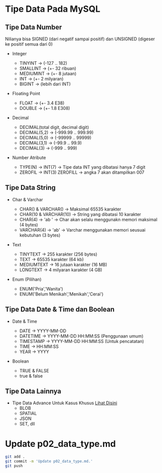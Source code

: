 # Tipe Data Pada MySQL

## Tipe Data Number
Nilianya bisa SIGNED (dari negatif sampai positif) dan UNSIGNED (digeser ke positif semua dari 0)
* Integer
    * TINYINT -> (-127 .. 182)
    * SMALLINT -> (+- 32 ribuan)
    * MEDIUMINT -> (+- 8 jutaan)
    * INT -> (+- 2 milyaran)
    * BIGINT -> (lebih dari INT)

* Floating Point
    * FLOAT -> (+- 3.4 E38)
    * DOUBLE -> (+- 1.8 E308)

* Decimal
    * DECIMAL(total digit, decimal digit)
    * DECIMAL(5,2) -> (-999.99 .. 999.99)
    * DECIMAL(5,0) -> (-99999 .. 99999)
    * DECIMAL(3,1) -> (-99.9 .. 99.9)
    * DECIMAL(3) -> (-999 .. 999)

* Number Atribute
    * TYPE(N) -> INT(7) -> Tipe data INT yang dibatasi hanya 7 digit
    * ZEROFIL -> INT(3) ZEROFILL -> angka 7 akan ditampilkan 007

## Tipe Data String
* Char & Varchar
    * CHAR() & VARCHAR() -> Maksimal 65535 karakter
    * CHAR(10 & VARCHAR(10) -> String yang dibatasi 10 karakter
    * CHAR(4) -> 'ab  ' -> Char akan selalu menggunakn memori maksimal (4 bytes)
    * VARCHAR(4) -> 'ab' -> Varchar menggunakan memori seusuai kebutuhan (3 bytes)

* Text
    * TINYTEXT -> 255 karakter (256 bytes)
    * TEXT -> 65535 karakter (64 kb)
    * MEDIUMTEXT -> 16 jutaan karakter (16 MB)
    * LONGTEXT -> 4 milyaran karakter (4 GB)

* Enum (Pilihan)
    * ENUM('Pria','Wanita')
    * ENUM('Belum Menikah','Menikah','Cerai')

## Tipe Data Date & Time dan Boolean
* Date & Time
    * DATE -> YYYY-MM-DD
    * DATETIME -> YYYY-MM-DD HH:MM:SS (Penggunaan umum)
    * TIMESTAMP -> YYYY-MM-DD HH:MM:SS (Untuk pencatatan)
    * TIME -> HH:MM:SS
    * YEAR -> YYYY

* Boolean
    * TRUE & FALSE
    * true & false

## Tipe Data Lainnya
* Tipe Data Advance Untuk Kasus Khusus [Lihat Disini](https://dev.mysql.com/doc/refman/8.0/en/data-types.html)
    * BLOB
    * SPATIAL
    * JSON
    * SET, dll

# Update p02_data_type.md 
```bash
git add .
git commit -m 'Update p02_data_type.md.'
git push

```